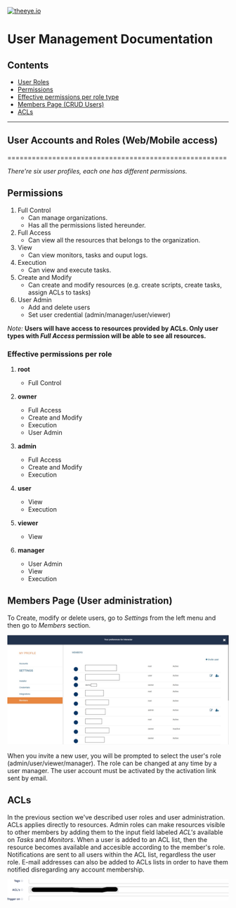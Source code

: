 [![theeye.io](https://theeye.io/img/logo2.png)](https://theeye.io)
# User Management Documentation

## Contents

* [User Roles](#user-accounts-and-roles-web-mobile-access)
* [Permissions](#permissions)
* [Effective permissions per role type](#effective-permissions-per-role)
* [Members Page (CRUD Users)](#members-page-user-administration)
* [ACLs](#acls)

----------

## User Accounts and Roles (Web/Mobile access)
======================================================

_There're six user profiles, each one has different permissions._

## Permissions
1. Full Control
    * Can manage organizations.
    * Has all the permissions listed hereunder.
2. Full Access
    * Can view all the resources that belongs to the organization.
3. View
    * Can view monitors, tasks and ouput logs.
4. Execution
    * Can view and execute tasks.
5. Create and Modify
    * Can create and modify resources (e.g. create scripts, create tasks, assign ACLs to tasks)
6. User Admin
    * Add and delete users
    * Set user credential (admin/manager/user/viewer)

_Note:_ **Users will have access to resources provided by ACLs. Only user types with _Full Access_ permission will be able to see all resources.**


### Effective permissions per role

1. **root**
    * Full Control

2. **owner**
    * Full Access
    * Create and Modify
    * Execution
    * User Admin

3. **admin**
    * Full Access
    * Create and Modify
    * Execution

4. **user**
    * View
    * Execution

5. **viewer**
    * View

6. **manager**
    * User Admin
    * View
    * Execution

## Members Page (User administration)
To Create, modify or delete users, go to _Settings_ from the left menu and then go to _Members_ section.

![](/images/user_members.jpg)

When you invite a new user, you will be prompted to select the user's role (admin/user/viewer/manager). The role can be changed at any time by a user manager.
The user account must be activated by the activation link sent by email.

## ACLs
In the previous section we've described user roles and user administration. ACLs applies directly to resources.
Admin roles can make resources visible to other members by adding them to the input field labeled _ACL's_ available on _Tasks_ and _Monitors_. When a user is added to an ACL list, then the resource becomes available and accesible according to the member's role. Notifications are sent to all users within the ACL list, regardless the user role. E-mail addresses can also be added to ACLs lists in order to have them notified disregarding any account membership.

![](/images/ACLs.png)

